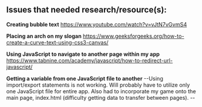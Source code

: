 ## Issues that needed research/resource(s):
**Creating bubble text**
https://www.youtube.com/watch?v=vJtN7vGvmS4

**Placing an arch on my slogan**
https://www.geeksforgeeks.org/how-to-create-a-curve-text-using-css3-canvas/

**Using JavaScript to navigate to another page within my app**
https://www.tabnine.com/academy/javascript/how-to-redirect-url-javascript/

**Getting a variable from one JavaScript file to another**
--Using import/export statements is not working. Will probably have to utilize only one JavaScript file for entire app. Also had to incorporate my game onto the main page, index.html (difficulty getting data to transfer between pages). --